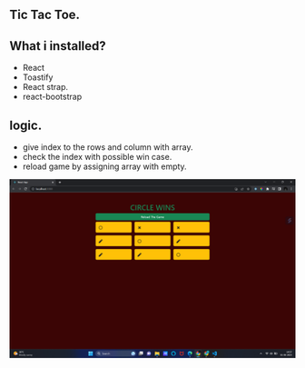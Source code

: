 
## Tic Tac Toe.

## What i installed?
- React
- Toastify
- React strap.
- react-bootstrap


## logic.
- give index to the rows and column with array.
- check the index with possible win case.
- reload game by assigning array with empty.

![](./img/Screenshot%20(32).png)